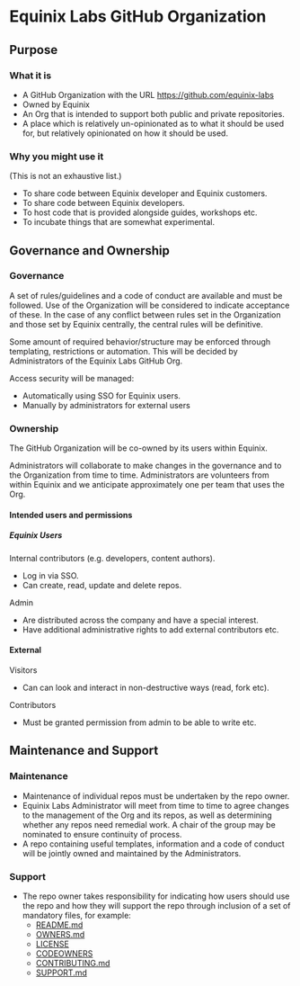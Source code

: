 # Equinix Labs GitHub Organization

## Purpose
### What it is

* A GitHub Organization with the URL https://github.com/equinix-labs
* Owned by Equinix
* An Org that is intended to support both public and private repositories. 
* A place which is relatively un-opinionated as to what it should be used for, but relatively opinionated on how it should be used. 

### Why you might use it
(This is not an exhaustive list.)
* To share code between Equinix developer and Equinix customers.
* To share code between Equinix developers.
* To host code that is provided alongside guides, workshops etc.
* To incubate things that are somewhat experimental.

## Governance and Ownership
### Governance
A set of rules/guidelines and a code of conduct are available and must be followed. Use of the Organization will be considered to indicate acceptance of these. In the case of any conflict between rules set in the Organization and those set by Equinix centrally, the central rules will be definitive. 

Some amount of required behavior/structure may be enforced through templating, restrictions or automation. This will be decided by Administrators of the Equinix Labs GitHub Org. 

Access security will be managed: 
* Automatically using SSO for Equinix users.
* Manually by administrators for external users

### Ownership
The GitHub Organization will be co-owned by its users within Equinix.  

Administrators will collaborate to make changes in the governance and to the Organization from time to time. Administrators are volunteers from within Equinix and we anticipate approximately one per team that uses the Org. 

#### Intended users and permissions

##### Equinix Users
Internal contributors (e.g. developers, content authors).
* Log in via SSO.
* Can create, read, update and delete repos. 

Admin
* Are distributed across the company and have a special interest. 
* Have additional administrative rights to add external contributors etc. 

#### External 
Visitors
* Can can look and interact in non-destructive ways (read, fork etc).
	
Contributors
* Must be granted permission from admin to be able to write etc. 

## Maintenance and Support
### Maintenance

* Maintenance of individual repos must be undertaken by the repo owner.
* Equinix Labs Administrator will meet from time to time to agree changes to the management of the Org and its repos, as well as determining whether any repos need remedial work. A chair of the group may be nominated to ensure continuity of process.
* A repo containing useful templates, information and a code of conduct will be jointly owned and maintained by the Administrators.

### Support

* The repo owner takes responsibility for indicating how users should use the repo and how they will support the repo through inclusion of a set of mandatory files, for example:
  * [README.md](glossary.md#README.md)
  * [OWNERS.md](glossary.md#OWNERS.md)
  * [LICENSE](glossary.md#LICENSE)
  * [CODEOWNERS](glossary.md#CODEOWNERS)
  * [CONTRIBUTING.md](glossary.md#CONTRIBUTING.md)
  * [SUPPORT.md](glossary.md#SUPPORT.md)
